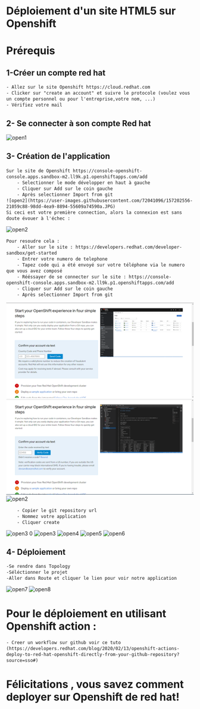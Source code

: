 # Déploiement d'un site HTML5 sur Openshift

# Prérequis

## 1-Créer un compte red hat
    
    - Allez sur le site Openshift https://cloud.redhat.com
    - Clicker sur "create an account" et suivre le protocole (voulez vous un compte personnel ou pour l'entreprise,votre nom, ...) 
    - Vérifiez votre mail
    
  
## 2- Se connecter à son compte Red hat
 ![open1](https://user-images.githubusercontent.com/72041096/157201004-31addcd3-4adf-439f-a01a-19723ef30ee7.JPG)




## 3- Création de l'application
    Sur le site de Openshift https://console-openshift-console.apps.sandbox-m2.ll9k.p1.openshiftapps.com/add
        - Selectionner le mode développer en haut à gauche 
        - Cliquer sur Add sur le coin gauche
        - Après selectionner Import from git
    ![open2](https://user-images.githubusercontent.com/72041096/157202556-21059c88-98dd-4ea9-8894-55609a74590a.JPG)
    Si ceci est votre première connection, alors la connexion est sans doute évouer à l'échec : 
   ![open2](https://raw.githubusercontent.com/Sarobidy-23/Web/master/erreur%20devsandbox.)
   
    Pour resoudre cela :
        - Aller sur le site : https://developers.redhat.com/developer-sandbox/get-started
        - Entrer votre numero de telephone
        - Tapez code qui a été envoyé sur votre téléphone via le numero que vous avez composé
        - Rééssayer de se connecter sur le site : https://console-openshift-console.apps.sandbox-m2.ll9k.p1.openshiftapps.com/add
        - Cliquer sur Add sur le coin gauche
        - Après selectionner Import from git
   ![open3](https://raw.githubusercontent.com/Sarobidy-23/Web/master/debuter%20devsandbox.png)
   ![open4](https://raw.githubusercontent.com/Sarobidy-23/Web/master/verifier%20sandbox.png)
   ![open2](https://raw.githubusercontent.com/Sarobidy-23/Web/master/erreur%20devsandbox.)

        - Copier le git repository url
        - Nommez votre application
        - Cliquer create 
   ![open3 0](https://user-images.githubusercontent.com/72041096/157203977-d7238061-f0a0-4d76-bf84-ac3497eed955.JPG)
   ![open3](https://user-images.githubusercontent.com/72041096/157204003-a0052211-95d2-499f-b25e-88a99175cb03.JPG)
   ![open4](https://user-images.githubusercontent.com/72041096/157204017-6fdf5c69-3480-4cbb-bf92-87e46d14c9b8.JPG)
   ![open5](https://user-images.githubusercontent.com/72041096/157204050-154e24b5-27c6-4202-8cc8-7a0d9550fe49.JPG)
   ![open6](https://user-images.githubusercontent.com/72041096/157204066-f42c27d7-4f03-4aa2-b013-9f278f19aac9.JPG)



        

## 4- Déploiement 
    -Se rendre dans Topology
    -Séléctionner le projet
    -Aller dans Route et cliquer le lien pour voir notre application
  ![open7](https://user-images.githubusercontent.com/72041096/157205445-1e4a817d-e8fa-4993-801b-29b0bdcc34f1.JPG)
  ![open8](https://user-images.githubusercontent.com/72041096/157205452-fd996fbe-a2d3-4f9e-924c-b172d9e05d8e.JPG)






# Pour le déploiement en utilisant Openshift action :
    - Creer un workflow sur github voir ce tuto (https://developers.redhat.com/blog/2020/02/13/openshift-actions-deploy-to-red-hat-openshift-directly-from-your-github-repository?source=sso#)



# Félicitations , vous savez comment deployer sur Openshift de red hat!
